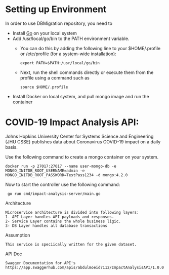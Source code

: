 # Setting up Environment
In order to use DBMigration repository, you need to
* Install [Go](https://golang.org/dl/) on your local system
* Add /usr/local/go/bin to the PATH environment variable.
    * You can do this by adding the following line to your $HOME/.profile or /etc/profile (for a system-wide installation):

          export PATH=$PATH:/usr/local/go/bin

    * Next, run the shell commands directly or execute them from the profile using a command such as

          source $HOME/.profile

* Install Docker on local system, and pull mongo image and run the container

# COVID-19 Impact Analysis API:

Johns Hopkins University Center for Systems Science and Engineering (JHU CSSE) publishes
data about Coronavirus COVID-19 impact on a daily basis.

Use the following command to create a mongo container on your system.

    docker run -p 27017:27017 --name user-mongo-db -e MONGO_INITDB_ROOT_USERNAME=admin -e MONGO_INITDB_ROOT_PASSWORD=TestPass1234 -d mongo:4.2.0

Now to start the controller use the following command:

     go run cmd/impact-analysis-server/main.go

Architecture
    
    Microservice architecture is divided into following layers:
    1- API Layer handles API payloads and responses.
    2- Service Layer contains the whole business ligic.
    3- DB Layer handles all database transactions

Assumption

    This service is speciically written for the given dataset.

API Doc
    
    Swagger Documentation for API's
    https://app.swaggerhub.com/apis/abdulmoeid7112/ImpactAnalysisAPI/1.0.0